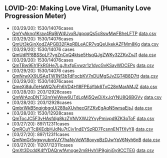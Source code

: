 ## LOVID-20: Making Love Viral, (Humanity Love Progression Meter)

- \[03/29/20]: 1530/14076cases [QmYyAknq1Krav4RqBjW4UvxRJgpqqQs5c8swMwFBheLFTP](https://cloudflare-ipfs.com/ipfs/QmYyAknq1Krav4RqBjW4UvxRJgpqqQs5c8swMwFBheLFTP) [data](/ipfs/QmQMTwWznXAVKpVS32LPpp76NFoiiKt4wS5vWJiDTJTgh6/lovid.dat),[csv](/ipfs/QmQMTwWznXAVKpVS32LPpp76NFoiiKt4wS5vWJiDTJTgh6/lovid.csv)
- \[03/29/20]: 1530/14076cases [QmUt3kGjnXodZAPGB32FApRBLeACR7vqQeUkekAZFMm8Kg](https://cloudflare-ipfs.com/ipfs/QmUt3kGjnXodZAPGB32FApRBLeACR7vqQeUkekAZFMm8Kg) [data](/ipfs/QmcHFLxUpUHwPSo46HFcT73Pd8dJw5hUkhG3anbee9srfi/lovid.dat),[csv](/ipfs/QmcHFLxUpUHwPSo46HFcT73Pd8dJw5hUkhG3anbee9srfi/lovid.csv)
- \[03/29/20]: 1530/14076 cases [QmUdPP8BSSpLF7ygZnCxQ4ktse5HsqQJgZWKy32ZKvZvJ1](https://cloudflare-ipfs.com/ipfs/QmUdPP8BSSpLF7ygZnCxQ4ktse5HsqQJgZWKy32ZKvZvJ1) [data](/ipfs/QmfMWtLrxsGq9HMtV3UMU2V9tJef1zXjgMV9dPqMTYD7Kp/lovid.dat),[csv](/ipfs/QmfMWtLrxsGq9HMtV3UMU2V9tJef1zXjgMV9dPqMTYD7Kp/lovid.csv)
- \[03/29/20]: 1530/14076cases [QmTBw9Eh1FkRGHe7LgJhxfpEvwzr1z1dycGvKSayWDCEPs](https://cloudflare-ipfs.com/ipfs/QmTBw9Eh1FkRGHe7LgJhxfpEvwzr1z1dycGvKSayWDCEPs) [data](/ipfs/QmaiRdAD1kGgvaPZn1BZHuSDAw8QnFwAm4Vh56op5x5owr/lovid.dat),[csv](/ipfs/QmaiRdAD1kGgvaPZn1BZHuSDAw8QnFwAm4Vh56op5x5owr/lovid.csv)
- \[03/29/20]: 1530/14076 cases [QmNrwXX9USAqTW1Nf3bTdFocbKV7nDUMgSJvZGT4B8D7tt](https://cloudflare-ipfs.com/ipfs/QmNrwXX9USAqTW1Nf3bTdFocbKV7nDUMgSJvZGT4B8D7tt) [data](/ipfs/QmV1PRBVwoJ71noDHJ8bFS6CSiNZAZXYb8YZ65JnAXL8CT/lovid.dat),[csv](/ipfs/QmV1PRBVwoJ71noDHJ8bFS6CSiNZAZXYb8YZ65JnAXL8CT/lovid.csv)
- \[03/29/20]: 1530/14076cases [QmeXj8duTeHaWQ7pFh6VD4H18FPEaYbk6TvC28nMarAMJZ](https://cloudflare-ipfs.com/ipfs/QmeXj8duTeHaWQ7pFh6VD4H18FPEaYbk6TvC28nMarAMJZ) [data](/ipfs/QmU2nvG9iUqYRojKjrLzWT2AKWW9XQ82Bbhx9Ge7rzbs9d/lovid.dat),[csv](/ipfs/QmU2nvG9iUqYRojKjrLzWT2AKWW9XQ82Bbhx9Ge7rzbs9d/lovid.csv)
- \[03/28/20]: 203/12928cases [QmWrAzqDNT32mYeiWew6UTdLqMj5QwDiXxJqYNU8Q6BGVy](https://cloudflare-ipfs.com/ipfs/QmWrAzqDNT32mYeiWew6UTdLqMj5QwDiXxJqYNU8Q6BGVy) [data](/ipfs/QmSzn5AuzsLJbVCF8f5wFfWoD5DdEN2g3RRFvuQFump5RS/lovid.dat),[csv](/ipfs/QmSzn5AuzsLJbVCF8f5wFfWoD5DdEN2g3RRFvuQFump5RS/lovid.csv)
- \[03/28/20]: 203/12928cases [QmbrWkB5nqjgbggUj289aXUvhecGFZKvEgAqN5wrsaEjsJ](https://cloudflare-ipfs.com/ipfs/QmbrWkB5nqjgbggUj289aXUvhecGFZKvEgAqN5wrsaEjsJ) [data](/ipfs/QmZpRAwXWaRpfutUA4X11T9zmWdUdP1JDaNmsYWgfie3KQ/lovid.dat),[csv](/ipfs/QmZpRAwXWaRpfutUA4X11T9zmWdUdP1JDaNmsYWgfie3KQ/lovid.csv)
- \[03/28/20]: 1530/12928cases [QmTocJC5F3vHAsfdjg8kzZVNVXWJ2YvyPmivpd9ZK3oToF](https://cloudflare-ipfs.com/ipfs/QmTocJC5F3vHAsfdjg8kzZVNVXWJ2YvyPmivpd9ZK3oToF) [data](/ipfs/QmaXCCn8Z1nyMLnBhnP6b2kzkh7sHfzA8iRtnTGD8rGHQ6/lovid.dat),[csv](/ipfs/QmaXCCn8Z1nyMLnBhnP6b2kzkh7sHfzA8iRtnTGD8rGHQ6/lovid.csv)
- \[03/27/20]: 897/12311cases [QmRCuYTc8KEdbHJdNu7tCjv1ndEYSzRD7FcsnnENTfXyY8](https://cloudflare-ipfs.com/ipfs/QmRCuYTc8KEdbHJdNu7tCjv1ndEYSzRD7FcsnnENTfXyY8) [data](/ipfs/QmPS93P1i9vnoMwgWFmjPZPzoNf7FRB18GBXdPQ9zW6PFw/lovid.yml),[csv](/ipfs/QmPS93P1i9vnoMwgWFmjPZPzoNf7FRB18GBXdPQ9zW6PFw/lovid.csv)
- \[03/27/20]: 897/12311cases [QmNmGr5vgwyubmVJY7haNyVeW18oxypBzDJwYpV6Nyh6nB](https://cloudflare-ipfs.com/ipfs/QmNmGr5vgwyubmVJY7haNyVeW18oxypBzDJwYpV6Nyh6nB) [data](/ipfs/QmUKSCxyQdxo48SwpidbMA4dBfsZNiHXffJadWMZ3x459n/lovid.yml),[csv](/ipfs/QmUKSCxyQdxo48SwpidbMA4dBfsZNiHXffJadWMZ3x459n/lovid.csv)
- \[03/27/20]: 11207/12311cases [QmXt3DcddK4fYDAQrwfAmoge2m8Hvh1iP9gjnjGy9CCTEG](https://cloudflare-ipfs.com/ipfs/QmY4pmA4H2abNWnWZpw9NNz1vS577dF9u4Ap2ZYt1Jh1GC) [data](/ipfs/QmVmgH3tuDKMWtzGGBKCXTwasVf2C4PYMY9CYc4aG3L45g/lovid.yml),[csv](/ipfs/QmVmgH3tuDKMWtzGGBKCXTwasVf2C4PYMY9CYc4aG3L45g/lovid.csv)
